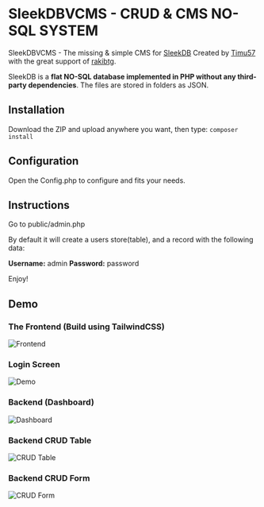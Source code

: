 # SleekDBVCMS - CRUD & CMS NO-SQL SYSTEM
 SleekDBVCMS - The missing & simple CMS for [SleekDB](https://link-url-here.org) Created by [Timu57](https://github.com/Timu57) with the great support of [rakibtg](https://github.com/rakibtg).

 SleekDB is a **flat NO-SQL database implemented in PHP without any third-party dependencies**. The files are stored in folders as JSON.
 
## Installation

Download the ZIP and upload anywhere you want, then type:
`composer install`

## Configuration

Open the Config.php to configure and fits your needs.

## Instructions

Go to public/admin.php

By default it will create a users store(table), and a record with the following data:

**Username:** admin
**Password:** password

Enjoy!

## Demo

### The Frontend (Build using TailwindCSS)
![Frontend](https://raw.githubusercontent.com/vorja/SleekDBVCMS/main/demo/frontend.PNG)

### Login Screen
![Demo](https://raw.githubusercontent.com/vorja/SleekDBVCMS/main/demo/login.PNG)

### Backend (Dashboard)
![Dashboard](https://raw.githubusercontent.com/vorja/SleekDBVCMS/main/demo/dashboard.PNG)

### Backend CRUD Table
![CRUD Table](https://raw.githubusercontent.com/vorja/SleekDBVCMS/main/demo/table.PNG)

### Backend CRUD Form
![CRUD Form](https://raw.githubusercontent.com/vorja/SleekDBVCMS/main/demo/edit.PNG)

